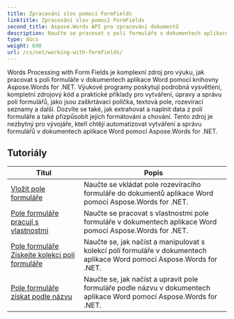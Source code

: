 ```yaml
---
title: Zpracování slov pomocí FormFields
linktitle: Zpracování slov pomocí FormFields
second_title: Aspose.Words API pro zpracování dokumentů
description: Naučte se pracovat s poli formuláře v dokumentech aplikace Word pomocí Aspose.Words for .NET. Podrobné konzultace s příklady kódu.
type: docs
weight: 690
url: /cs/net/working-with-formfields/
---
```

Words Processing with Form Fields je komplexní zdroj pro výuku, jak pracovat s poli formuláře v dokumentech aplikace Word pomocí knihovny Aspose.Words for .NET. Výukové programy poskytují podrobná vysvětlení, kompletní zdrojový kód a praktické příklady pro vytváření, úpravy a správu polí formulářů, jako jsou zaškrtávací políčka, textová pole, rozevírací seznamy a další. Dozvíte se také, jak extrahovat a naplnit data z polí formuláře a také přizpůsobit jejich formátování a chování. Tento zdroj je nezbytný pro vývojáře, kteří chtějí automatizovat vytváření a správu formulářů v dokumentech aplikace Word pomocí Aspose.Words for .NET.

 ## Tutoriály
| Titul | Popis |
| --- | --- |
| [Vložit pole formuláře](./insert-form-fields/) | Naučte se vkládat pole rozevíracího formuláře do dokumentů aplikace Word pomocí Aspose.Words for .NET. |
| [Pole formuláře pracují s vlastnostmi](./form-fields-work-with-properties/) | Naučte se pracovat s vlastnostmi pole formuláře v dokumentech aplikace Word pomocí Aspose.Words for .NET. |
| [Pole formuláře Získejte kolekci polí formuláře](./form-fields-get-form-fields-collection/) | Naučte se, jak načíst a manipulovat s kolekcí polí formuláře v dokumentech aplikace Word pomocí Aspose.Words for .NET. |
| [Pole formuláře získat podle názvu](./form-fields-get-by-name/) | Naučte se, jak načíst a upravit pole formuláře podle názvu v dokumentech aplikace Word pomocí Aspose.Words for .NET. |